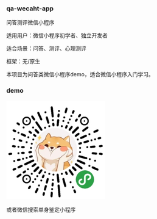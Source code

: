 ### qa-wecaht-app

问答测评微信小程序

适用用户：微信小程序初学者、独立开发者

适合场景：问答、测评、心理测评

框架：无/原生

本项目为问答类微信小程序demo，适合微信小程序入门学习。


### demo

![image](https://github.com/KenRitchie/qa-wecaht-app/blob/master/images/code.jpg)


或者微信搜索单身鉴定小程序
